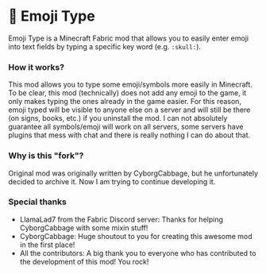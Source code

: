 # 🙂 Emoji Type
Emoji Type is a Minecraft Fabric mod that allows you to easily enter emoji into text fields by typing a specific key word (e.g. `:skull:`).

### How it works?
This mod allows you to type some emoji/symbols more easily in Minecraft. 
To be clear, this mod (technically) does not add any emoji to the game, it only makes typing the ones already in the game easier. 
For this reason, emoji typed will be visible to anyone else on a server and will still be there (on signs, books, etc.) if you uninstall the mod.
I can not absolutely guarantee all symbols/emoji will work on all servers, some servers have plugins that mess with chat and there is really nothing I can do about that.

### Why is this "fork"?
Original mod was originally written by CyborgCabbage, but he unfortunately decided to archive it.
Now I am trying to continue developing it.

### Special thanks
 - LlamaLad7 from the Fabric Discord server: Thanks for helping CyborgCabbage with some mixin stuff!
 - CyborgCabbage: Huge shoutout to you for creating this awesome mod in the first place!
 - All the contributors: A big thank you to everyone who has contributed to the development of this mod! You rock!